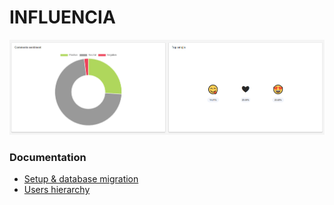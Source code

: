 # INFLUENCIA

![Influencia sentiments analytics](/docs/screenshots/influencia_sentiments.png)

### Documentation
* [Setup & database migration](/docs/setup.md)
* [Users hierarchy](/docs/users_hierarchy.md)
